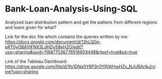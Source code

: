 # Bank-Loan-Analysis-Using-SQL
Analyzed loan distribution pattern and get the pattens from different regions and loans given for what?

Link for the doc file which contains the queries written by me:
https://docs.google.com/document/d/13hLQ0q-eRT0yOBAYtFNX3LdHDy58eH2O/edit?usp=sharing&ouid=116877536776516603448&rtpof=true&sd=true

Link of the Tableau Dashboard:
https://drive.google.com/file/d/1fs1DNq5Y6P3rOYRjWHwHZv_NJURArIkJ/view?usp=sharing
